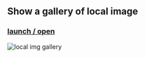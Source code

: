 ## Show a gallery of local image </br>

### [launch / open]( http://dsii-2018-unirsm.github.io/lucabarbieri/making_visible/display_img/testing_img.html)
![local img gallery](https://i.imgur.com/bgNXw0c.png)</br>
